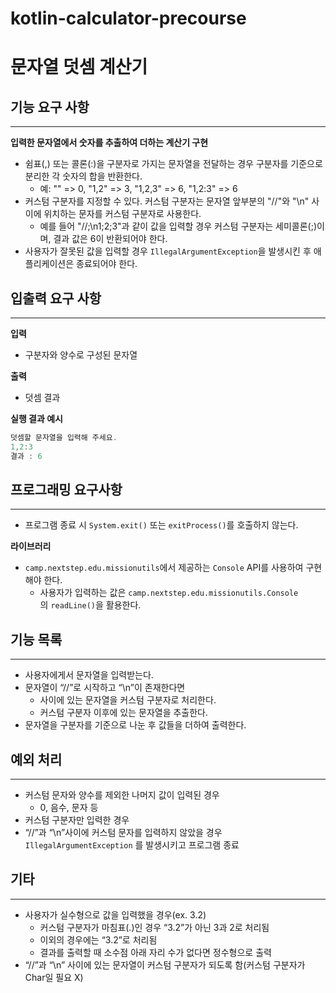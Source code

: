 # kotlin-calculator-precourse
# 문자열 덧셈 계산기


## 기능 요구 사항

---

**입력한 문자열에서 숫자를 추출하여 더하는 계산기 구현**

- 쉼표(,) 또는 콜론(:)을 구분자로 가지는 문자열을 전달하는 경우 구분자를 기준으로 분리한 각 숫자의 합을 반환한다.
  - 예: "" => 0, "1,2" => 3, "1,2,3" => 6, "1,2:3" => 6
- 커스텀 구분자를 지정할 수 있다. 커스텀 구분자는 문자열 앞부분의 "//"와 "\n" 사이에 위치하는 문자를 커스텀 구분자로 사용한다.
  - 예를 들어 "//;\n1;2;3"과 같이 값을 입력할 경우 커스텀 구분자는 세미콜론(;)이며, 결과 값은 6이 반환되어야 한다.
- 사용자가 잘못된 값을 입력할 경우 `IllegalArgumentException`을 발생시킨 후 애플리케이션은 종료되어야 한다.

## 입출력 요구 사항

---

**입력**

- 구분자와 양수로 구성된 문자열

**출력**

- 덧셈 결과

**실행 결과 예시**

```kotlin
덧셈할 문자열을 입력해 주세요.
1,2:3
결과 : 6
```

## 프로그래밍 요구사항

---

- 프로그램 종료 시 `System.exit()` 또는 `exitProcess()`를 호출하지 않는다.

**라이브러리**

- `camp.nextstep.edu.missionutils`에서 제공하는 `Console` API를 사용하여 구현해야 한다.
  - 사용자가 입력하는 값은 `camp.nextstep.edu.missionutils.Console`의 `readLine()`을 활용한다.

## 기능 목록

---

- 사용자에게서 문자열을 입력받는다.
- 문자열이 “//”로 시작하고 “\n”이 존재한다면
  - 사이에 있는 문자열을 커스텀 구분자로 처리한다.
  - 커스텀 구분자 이후에 있는 문자열을 추출한다.
- 문자열을 구분자를 기준으로 나눈 후 값들을 더하여 출력한다.

## 예외 처리

---

- 커스텀 문자와 양수를 제외한 나머지 값이 입력된 경우
  - 0, 음수, 문자 등
- 커스텀 구분자만 입력한 경우
- “//”과 “\n”사이에 커스텀 문자를 입력하지 않았을 경우
`IllegalArgumentException`  를 발생시키고 프로그램 종료

## 기타

---

- 사용자가 실수형으로 값을 입력했을 경우(ex. 3.2)
  - 커스텀 구분자가 마침표(.)인 경우 “3.2”가 아닌 3과 2로 처리됨
  - 이외의 경우에는 “3.2”로 처리됨
  - 결과를 출력할 때 소수점 아래 자리 수가 없다면 정수형으로 출력
- “//”과 “\n” 사이에 있는 문자열이 커스텀 구분자가 되도록 함(커스텀 구분자가 Char일 필요 X)